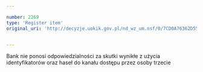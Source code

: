 ```yaml
---

number: 2269
type: 'Register item'
original_uri: 'http://decyzje.uokik.gov.pl/nd_wz_um.nsf/0/7CD0A76362D552AFC125786F003C5973?OpenDocument'


---
```


Bank nie ponosi odpowiedzialności za skutki wynikłe z użycia identyfikatorów oraz haseł do kanału dostępu przez osoby trzecie

